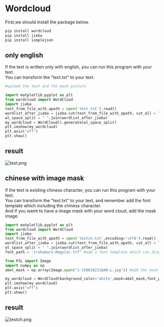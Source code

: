 # Wordcloud
First,we should install the package below.
```cmd
pip install wordcloud
pip install jieba
pip install simplejson
```
## only english
If the text is written only with english, you can run this program with your text.    
You can transform the "text.txt" to your text.
```python
#upload the text and the mask picture

import matplotlib.pyplot as plt
from wordcloud import WordCloud
import jieba
text_from_file_with_apath = open('test.txt').read()
wordlist_after_jieba = jieba.cut(text_from_file_with_apath, cut_all = True)
wl_space_split = " ".join(wordlist_after_jieba)
my_wordcloud = WordCloud().generate(wl_space_split)
plt.imshow(my_wordcloud)
plt.axis("off")
plt.show()
```
**result**
--
![](https://raw.githubusercontent.com/hsiuchun/first_work/master/test.png "test.png")
## chinese with image mask
If the text is existing chiness character, you can run this program with your text.   
You can transform the "text.txt" to your text, and remember add the font template which including the chiness character.    
And if you wamt to have a image mask with your word cloud, add the mask image.

```python
import matplotlib.pyplot as plt
from wordcloud import WordCloud
import jieba
text_from_file_with_apath = open('testch.txt',encoding='utf8').read()
wordlist_after_jieba = jieba.cut(text_from_file_with_apath, cut_all = True)
wl_space_split = " ".join(wordlist_after_jieba)
font_path = 'irohamaru-Regular.ttf' #add a font template which can display the chiness character.

from PIL import Image
import numpy as np
abel_mask = np.array(Image.open("1-150616211Q40-L.jpg")) #add the mask image

my_wordcloud = WordCloud(background_color='white',mask=abel_mask,font_path=font_path).generate(wl_space_split)
plt.imshow(my_wordcloud)
plt.axis("off")
plt.show()
```
**result**
--
![]( https://raw.githubusercontent.com/hsiuchun/first_work/master/testch.png "testch.png")

